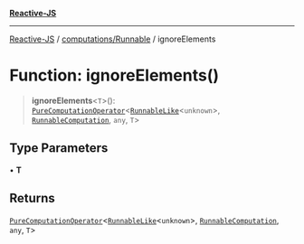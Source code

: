 [**Reactive-JS**](../../../README.md)

***

[Reactive-JS](../../../README.md) / [computations/Runnable](../README.md) / ignoreElements

# Function: ignoreElements()

> **ignoreElements**\<`T`\>(): [`PureComputationOperator`](../../type-aliases/PureComputationOperator.md)\<[`RunnableLike`](../../interfaces/RunnableLike.md)\<`unknown`\>, [`RunnableComputation`](../interfaces/RunnableComputation.md), `any`, `T`\>

## Type Parameters

• **T**

## Returns

[`PureComputationOperator`](../../type-aliases/PureComputationOperator.md)\<[`RunnableLike`](../../interfaces/RunnableLike.md)\<`unknown`\>, [`RunnableComputation`](../interfaces/RunnableComputation.md), `any`, `T`\>
